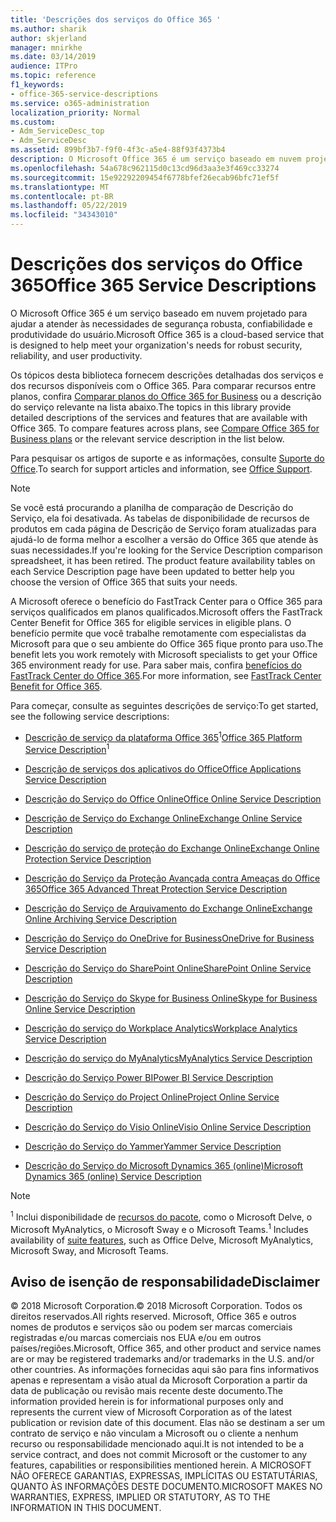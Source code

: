 ```yaml
---
title: 'Descrições dos serviços do Office 365 '
ms.author: sharik
author: skjerland
manager: mnirkhe
ms.date: 03/14/2019
audience: ITPro
ms.topic: reference
f1_keywords:
- office-365-service-descriptions
ms.service: o365-administration
localization_priority: Normal
ms.custom:
- Adm_ServiceDesc_top
- Adm_ServiceDesc
ms.assetid: 899bf3b7-f9f0-4f3c-a5e4-88f93f4373b4
description: O Microsoft Office 365 é um serviço baseado em nuvem projetado para ajudar a atender às necessidades de segurança robusta, confiabilidade e produtividade do usuário.
ms.openlocfilehash: 54a678c962115d0c13cd96d3aa3e3f469cc33274
ms.sourcegitcommit: 15e92292209454f6778bfef26ecab96bfc71ef5f
ms.translationtype: MT
ms.contentlocale: pt-BR
ms.lasthandoff: 05/22/2019
ms.locfileid: "34343010"
---
```

# <a name="office-365-service-descriptions"></a><span data-ttu-id="cb8a1-103">Descrições dos serviços do Office 365</span><span class="sxs-lookup"><span data-stu-id="cb8a1-103">Office 365 Service Descriptions</span></span> 

<span data-ttu-id="cb8a1-104">O Microsoft Office 365 é um serviço baseado em nuvem projetado para ajudar a atender às necessidades de segurança robusta, confiabilidade e produtividade do usuário.</span><span class="sxs-lookup"><span data-stu-id="cb8a1-104">Microsoft Office 365 is a cloud-based service that is designed to help meet your organization's needs for robust security, reliability, and user productivity.</span></span> 
  
<span data-ttu-id="cb8a1-p101">Os tópicos desta biblioteca fornecem descrições detalhadas dos serviços e dos recursos disponíveis com o Office 365. Para comparar recursos entre planos, confira [Comparar planos do Office 365 for Business](http://go.microsoft.com/fwlink/?LinkID=799177&amp;clcid=0x409) ou a descrição do serviço relevante na lista abaixo.</span><span class="sxs-lookup"><span data-stu-id="cb8a1-p101">The topics in this library provide detailed descriptions of the services and features that are available with Office 365. To compare features across plans, see [Compare Office 365 for Business plans](http://go.microsoft.com/fwlink/?LinkID=799177&amp;clcid=0x409) or the relevant service description in the list below.</span></span> 
  
<span data-ttu-id="cb8a1-107">Para pesquisar os artigos de suporte e as informações, consulte [Suporte do Office](https://support.office.com/).</span><span class="sxs-lookup"><span data-stu-id="cb8a1-107">To search for support articles and information, see [Office Support](https://support.office.com/).</span></span>
  
> [!NOTE]
> <span data-ttu-id="cb8a1-p102">Se você está procurando a planilha de comparação de Descrição do Serviço, ela foi desativada. As tabelas de disponibilidade de recursos de produtos em cada página de Descrição de Serviço foram atualizadas para ajudá-lo de forma melhor a escolher a versão do Office 365 que atende às suas necessidades.</span><span class="sxs-lookup"><span data-stu-id="cb8a1-p102">If you're looking for the Service Description comparison spreadsheet, it has been retired. The product feature availability tables on each Service Description page have been updated to better help you choose the version of Office 365 that suits your needs.</span></span> 
  
<span data-ttu-id="cb8a1-110">A Microsoft oferece o benefício do FastTrack Center para o Office 365 para serviços qualificados em planos qualificados.</span><span class="sxs-lookup"><span data-stu-id="cb8a1-110">Microsoft offers the FastTrack Center Benefit for Office 365 for eligible services in eligible plans.</span></span> <span data-ttu-id="cb8a1-111">O benefício permite que você trabalhe remotamente com especialistas da Microsoft para que o seu ambiente do Office 365 fique pronto para uso.</span><span class="sxs-lookup"><span data-stu-id="cb8a1-111">The benefit lets you work remotely with Microsoft specialists to get your Office 365 environment ready for use.</span></span> <span data-ttu-id="cb8a1-112">Para saber mais, confira [benefícios do FastTrack Center do Office 365](https://docs.microsoft.com/fasttrack/O365-fasttrack-benefit-for-office-365).</span><span class="sxs-lookup"><span data-stu-id="cb8a1-112">For more information, see [FastTrack Center Benefit for Office 365](https://docs.microsoft.com/fasttrack/O365-fasttrack-benefit-for-office-365).</span></span>
  
<span data-ttu-id="cb8a1-113">Para começar, consulte as seguintes descrições de serviço:</span><span class="sxs-lookup"><span data-stu-id="cb8a1-113">To get started, see the following service descriptions:</span></span>
  
- <span data-ttu-id="cb8a1-114">[Descrição de serviço da plataforma Office 365](office-365-platform-service-description/office-365-platform-service-description.md)<sup>1</sup></span><span class="sxs-lookup"><span data-stu-id="cb8a1-114">[Office 365 Platform Service Description](office-365-platform-service-description/office-365-platform-service-description.md)<sup>1</sup></span></span>
    
- [<span data-ttu-id="cb8a1-115">Descrição de serviços dos aplicativos do Office</span><span class="sxs-lookup"><span data-stu-id="cb8a1-115">Office Applications Service Description</span></span>](office-applications-service-description/office-applications-service-description.md)
    
- [<span data-ttu-id="cb8a1-116">Descrição do Serviço do Office Online</span><span class="sxs-lookup"><span data-stu-id="cb8a1-116">Office Online Service Description</span></span>](office-online-service-description/office-online-service-description.md)
    
- [<span data-ttu-id="cb8a1-117">Descrição de Serviço do Exchange Online</span><span class="sxs-lookup"><span data-stu-id="cb8a1-117">Exchange Online Service Description</span></span>](exchange-online-service-description/exchange-online-service-description.md)
    
- [<span data-ttu-id="cb8a1-118">Descrição do serviço de proteção do Exchange Online</span><span class="sxs-lookup"><span data-stu-id="cb8a1-118">Exchange Online Protection Service Description</span></span>](exchange-online-protection-service-description/exchange-online-protection-service-description.md)
    
- [<span data-ttu-id="cb8a1-119">Descrição do Serviço da Proteção Avançada contra Ameaças do Office 365</span><span class="sxs-lookup"><span data-stu-id="cb8a1-119">Office 365 Advanced Threat Protection Service Description</span></span>](office-365-advanced-threat-protection-service-description.md)
    
- [<span data-ttu-id="cb8a1-120">Descrição do Serviço de Arquivamento do Exchange Online</span><span class="sxs-lookup"><span data-stu-id="cb8a1-120">Exchange Online Archiving Service Description</span></span>](exchange-online-archiving-service-description/exchange-online-archiving-service-description.md)
    
- [<span data-ttu-id="cb8a1-121">Descrição do Serviço do OneDrive for Business</span><span class="sxs-lookup"><span data-stu-id="cb8a1-121">OneDrive for Business Service Description</span></span>](onedrive-for-business-service-description.md)
    
- [<span data-ttu-id="cb8a1-122">Descrição do Serviço do SharePoint Online</span><span class="sxs-lookup"><span data-stu-id="cb8a1-122">SharePoint Online Service Description</span></span>](sharepoint-online-service-description/sharepoint-online-service-description.md)
    
- [<span data-ttu-id="cb8a1-123">Descrição do Serviço do Skype for Business Online</span><span class="sxs-lookup"><span data-stu-id="cb8a1-123">Skype for Business Online Service Description</span></span>](skype-for-business-online-service-description/skype-for-business-online-service-description.md)
    
- [<span data-ttu-id="cb8a1-124">Descrição do serviço do Workplace Analytics</span><span class="sxs-lookup"><span data-stu-id="cb8a1-124">Workplace Analytics Service Description</span></span>](workplace-analytics-service-description.md)

- [<span data-ttu-id="cb8a1-125">Descrição do serviço do MyAnalytics</span><span class="sxs-lookup"><span data-stu-id="cb8a1-125">MyAnalytics Service Description</span></span>](mya-service-description.md)
    
- [<span data-ttu-id="cb8a1-126">Descrição do Serviço Power BI</span><span class="sxs-lookup"><span data-stu-id="cb8a1-126">Power BI Service Description</span></span>](power-bi-service-description.md)
    
- [<span data-ttu-id="cb8a1-127">Descrição do Serviço do Project Online</span><span class="sxs-lookup"><span data-stu-id="cb8a1-127">Project Online Service Description</span></span>](project-online-service-description/project-online-service-description.md)
    
- [<span data-ttu-id="cb8a1-128">Descrição do Serviço do Visio Online</span><span class="sxs-lookup"><span data-stu-id="cb8a1-128">Visio Online Service Description</span></span>](visio-online-service-description/visio-online-service-description.md)
    
- [<span data-ttu-id="cb8a1-129">Descrição do Serviço do Yammer</span><span class="sxs-lookup"><span data-stu-id="cb8a1-129">Yammer Service Description</span></span>](yammer-service-description/yammer-service-description.md)
    
- [<span data-ttu-id="cb8a1-130">Descrição do Serviço do Microsoft Dynamics 365 (online)</span><span class="sxs-lookup"><span data-stu-id="cb8a1-130">Microsoft Dynamics 365 (online) Service Description</span></span>](microsoft-dynamics-365-online-service-description.md)
    
> [!NOTE]
> <span data-ttu-id="cb8a1-131"><sup>1</sup> Inclui disponibilidade de [recursos do pacote](https://technet.microsoft.com/EN-US/library/office-365-suite-features.aspx), como o Microsoft Delve, o Microsoft MyAnalytics, o Microsoft Sway e o Microsoft Teams.</span><span class="sxs-lookup"><span data-stu-id="cb8a1-131"><sup>1</sup> Includes availability of [suite features](https://technet.microsoft.com/EN-US/library/office-365-suite-features.aspx), such as Office Delve, Microsoft MyAnalytics, Microsoft Sway, and Microsoft Teams.</span></span> 
  
## <a name="disclaimer"></a><span data-ttu-id="cb8a1-132">Aviso de isenção de responsabilidade</span><span class="sxs-lookup"><span data-stu-id="cb8a1-132">Disclaimer</span></span>

<span data-ttu-id="cb8a1-133">© 2018 Microsoft Corporation.</span><span class="sxs-lookup"><span data-stu-id="cb8a1-133">© 2018 Microsoft Corporation.</span></span> <span data-ttu-id="cb8a1-134">Todos os direitos reservados.</span><span class="sxs-lookup"><span data-stu-id="cb8a1-134">All rights reserved.</span></span> <span data-ttu-id="cb8a1-135">Microsoft, Office 365 e outros nomes de produtos e serviços são ou podem ser marcas comerciais registradas e/ou marcas comerciais nos EUA e/ou em outros países/regiões.</span><span class="sxs-lookup"><span data-stu-id="cb8a1-135">Microsoft, Office 365, and other product and service names are or may be registered trademarks and/or trademarks in the U.S. and/or other countries.</span></span> <span data-ttu-id="cb8a1-136">As informações fornecidas aqui são para fins informativos apenas e representam a visão atual da Microsoft Corporation a partir da data de publicação ou revisão mais recente deste documento.</span><span class="sxs-lookup"><span data-stu-id="cb8a1-136">The information provided herein is for informational purposes only and represents the current view of Microsoft Corporation as of the latest publication or revision date of this document.</span></span> <span data-ttu-id="cb8a1-137">Elas não se destinam a ser um contrato de serviço e não vinculam a Microsoft ou o cliente a nenhum recurso ou responsabilidade mencionado aqui.</span><span class="sxs-lookup"><span data-stu-id="cb8a1-137">It is not intended to be a service contract, and does not commit Microsoft or the customer to any features, capabilities or responsibilities mentioned herein.</span></span> <span data-ttu-id="cb8a1-138">A MICROSOFT NÃO OFERECE GARANTIAS, EXPRESSAS, IMPLÍCITAS OU ESTATUTÁRIAS, QUANTO ÀS INFORMAÇÕES DESTE DOCUMENTO.</span><span class="sxs-lookup"><span data-stu-id="cb8a1-138">MICROSOFT MAKES NO WARRANTIES, EXPRESS, IMPLIED OR STATUTORY, AS TO THE INFORMATION IN THIS DOCUMENT.</span></span> 
  
